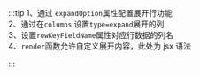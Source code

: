 :::tip
1、通过 `expandOption`属性配置展开行功能<br>
2、通过在`columns` 设置`type=expand`展开的列<br>
3、设置`rowKeyFieldName`属性对应行数据的列名<br>
4、`render`函数允许自定义展开内容，此处为 jsx 语法<br>

:::
